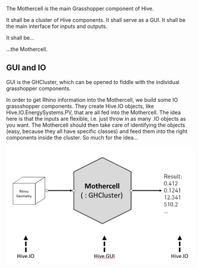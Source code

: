 The Mothercell is the main Grasshopper component of Hive. 

It shall be a cluster of Hive components.
It shall serve as a GUI.
It shall be the main interface for inputs and outputs.

It shall be...

...the Mothercell.


## GUI and IO
GUI is the GHCluster, which can be opened to fiddle with the individual grasshopper components.

In order to get Rhino information into the Mothercell, we build some IO grassshopper components. They create Hive.IO objects, like Hive.IO.EnergySystems.PV, that are all fed into the Mothercell. The idea here is that the inputs are flexible, i.e. just throw in as many .IO objects as you want. The Mothercell should then take care of identifying the objects (easy, because they all have specific classes) and feed them into the right components inside the cluster. So much for the idea...


![Hive Architecture](https://github.com/architecture-building-systems/hive/blob/master/repository_files/HiveIOGUI.png)
